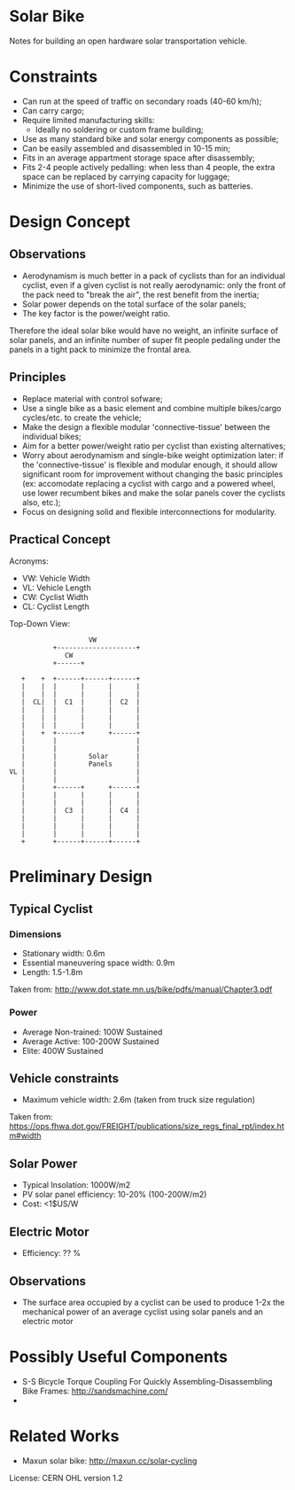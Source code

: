 # Solar Bike

Notes for building an open hardware solar transportation vehicle.

# Constraints

* Can run at the speed of traffic on secondary roads (40-60 km/h);
* Can carry cargo;
* Require limited manufacturing skills:
  * Ideally no soldering or custom frame building;
* Use as many standard bike and solar energy components as possible;
* Can be easily assembled and disassembled in 10-15 min;
* Fits in an average appartment storage space after disassembly;
* Fits 2-4 people actively pedalling: when less than 4 people, the extra space can be replaced by carrying capacity for luggage;
* Minimize the use of short-lived components, such as batteries.

# Design Concept

## Observations

* Aerodynamism is much better in a pack of cyclists than for an individual cyclist, even if a given cyclist is not really aerodynamic: only the front of the pack need to "break the air", the rest benefit from the inertia;
* Solar power depends on the total surface of the solar panels;
* The key factor is the power/weight ratio.

Therefore the ideal solar bike would have no weight, an infinite surface of solar panels, and an infinite number of super fit people pedaling under the panels in a tight pack to minimize the frontal area.

## Principles

* Replace material with control sofware;
* Use a single bike as a basic element and combine multiple bikes/cargo cycles/etc. to create the vehicle;
* Make the design a flexible modular 'connective-tissue' between the individual bikes;
* Aim for a better power/weight ratio per cyclist than existing alternatives;
* Worry about aerodynamism and single-bike weight optimization later: if the 'connective-tissue' is flexible and modular enough, it should allow significant room for improvement without changing the basic principles (ex: accomodate replacing a cyclist with cargo and a powered wheel, use lower recumbent bikes and make the solar panels cover the cyclists also, etc.);
* Focus on designing solid and flexible interconnections for modularity.

## Practical Concept

Acronyms:
* VW: Vehicle Width
* VL: Vehicle Length
* CW: Cyclist Width
* CL: Cyclist Length

Top-Down View:

````
                    VW
           +--------------------+
              CW
           +------+

   +    +  +------+------+------+
   |    |  |      |      |      |
   |    |  |      |      |      |
   |  CL|  |  C1  |      |  C2  |
   |    |  |      |      |      |
   |    |  |      |      |      |
   |    |  |      |      |      |
   |    +  +------+      +------+
   |       |                    |
   |       |                    |
   |       |        Solar       |
   |       |        Panels      |
VL |       |                    |
   |       |                    |
   |       +------+      +------+
   |       |      |      |      |
   |       |      |      |      |
   |       |  C3  |      |  C4  |
   |       |      |      |      |
   |       |      |      |      |
   |       |      |      |      |
   +       +------+------+------+
````



# Preliminary Design

## Typical Cyclist

### Dimensions

* Stationary width: 0.6m 
* Essential maneuvering space width: 0.9m
* Length: 1.5-1.8m

Taken from: http://www.dot.state.mn.us/bike/pdfs/manual/Chapter3.pdf

### Power

* Average Non-trained: 100W Sustained
* Average Active: 100-200W Sustained
* Elite: 400W Sustained

## Vehicle constraints

* Maximum vehicle width: 2.6m (taken from truck size regulation)

Taken from: https://ops.fhwa.dot.gov/FREIGHT/publications/size_regs_final_rpt/index.htm#width

## Solar Power

* Typical Insolation: 1000W/m2
* PV solar panel efficiency: 10-20% (100-200W/m2)
* Cost: <1$US/W

## Electric Motor

* Efficiency: ?? %


## Observations

* The surface area occupied by a cyclist can be used to produce 1-2x the mechanical power of an average cyclist using solar panels and an electric motor


# Possibly Useful Components

* S-S Bicycle Torque Coupling For Quickly Assembling-Disassembling Bike Frames: http://sandsmachine.com/
* 

# Related Works

* Maxun solar bike: http://maxun.cc/solar-cycling


License: CERN OHL version 1.2

